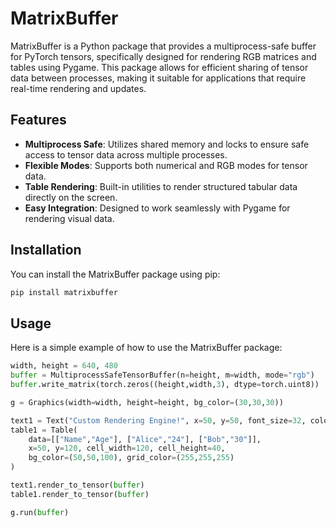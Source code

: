 # MatrixBuffer

MatrixBuffer is a Python package that provides a multiprocess-safe buffer for PyTorch tensors, specifically designed for rendering RGB matrices and tables using Pygame. This package allows for efficient sharing of tensor data between processes, making it suitable for applications that require real-time rendering and updates.

## Features

- **Multiprocess Safe**: Utilizes shared memory and locks to ensure safe access to tensor data across multiple processes.
- **Flexible Modes**: Supports both numerical and RGB modes for tensor data.
- **Table Rendering**: Built-in utilities to render structured tabular data directly on the screen.
- **Easy Integration**: Designed to work seamlessly with Pygame for rendering visual data.

## Installation

You can install the MatrixBuffer package using pip:

```bash
pip install matrixbuffer
```

## Usage
Here is a simple example of how to use the MatrixBuffer package:
```python
width, height = 640, 480
buffer = MultiprocessSafeTensorBuffer(n=height, m=width, mode="rgb")
buffer.write_matrix(torch.zeros((height,width,3), dtype=torch.uint8))

g = Graphics(width=width, height=height, bg_color=(30,30,30))

text1 = Text("Custom Rendering Engine!", x=50, y=50, font_size=32, color=(255,255,0))
table1 = Table(
    data=[["Name","Age"], ["Alice","24"], ["Bob","30"]],
    x=50, y=120, cell_width=120, cell_height=40,
    bg_color=(50,50,100), grid_color=(255,255,255)
)

text1.render_to_tensor(buffer)
table1.render_to_tensor(buffer)

g.run(buffer)
```
